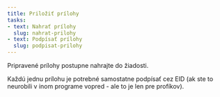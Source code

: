 ```yaml
---
title: Priložiť prílohy
tasks:
- text: Nahrať prílohy
  slug: nahrat-prilohy
- text: Podpísať prílohy
  slug: podpisat-prilohy
---
```

Pripravené prílohy postupne nahrajte do žiadosti.


Každú jednu prílohu je potrebné samostatne podpísať cez EID (ak ste to neurobili v inom programe vopred - ale to je len pre profíkov).
